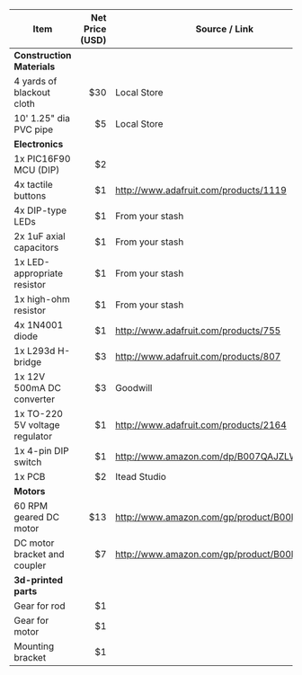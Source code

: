 | Item | Net Price (USD) | Source / Link |
|------|----------------:|---------------|
 | **Construction Materials** |
4 yards of blackout cloth | $30 | Local Store
10' 1.25" dia PVC pipe | $5 | Local Store
  | **Electronics** |
1x PIC16F90 MCU (DIP) | $2
4x tactile buttons | $1 | http://www.adafruit.com/products/1119
4x DIP-type LEDs | $1 | From your stash
2x 1uF axial capacitors | $1 | From your stash
1x LED-appropriate resistor | $1 | From your stash
1x high-ohm resistor | $1 | From your stash
4x 1N4001 diode | $1 | http://www.adafruit.com/products/755
1x L293d H-bridge | $3 | http://www.adafruit.com/products/807
1x 12V 500mA DC converter | $3 | Goodwill
1x TO-220 5V voltage regulator | $1 | http://www.adafruit.com/products/2164
1x 4-pin DIP switch | $1 | http://www.amazon.com/dp/B007QAJZLW
1x PCB | $2 | Itead Studio
  | **Motors** |
60 RPM geared DC motor | $13 | http://www.amazon.com/gp/product/B00BX54O8A
DC motor bracket and coupler | $7 | http://www.amazon.com/gp/product/B00KHRIK2G
  | **3d-printed parts** |
Gear for rod | $1
Gear for motor | $1
Mounting bracket | $1
